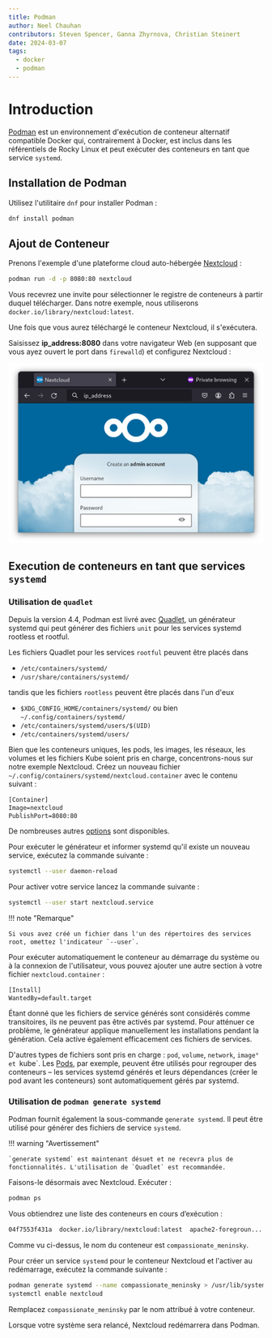 ```yaml
---
title: Podman
author: Neel Chauhan
contributors: Steven Spencer, Ganna Zhyrnova, Christian Steinert
date: 2024-03-07
tags:
  - docker
  - podman
---
```


# Introduction

[Podman](https://podman.io/) est un environnement d'exécution de conteneur alternatif compatible Docker qui, contrairement à Docker, est inclus dans les référentiels de Rocky Linux et peut exécuter des conteneurs en tant que service `systemd`.

## Installation de Podman

Utilisez l'utilitaire `dnf` pour installer Podman :

```bash
dnf install podman
```

## Ajout de Conteneur

Prenons l'exemple d'une plateforme cloud auto-hébergée [Nextcloud](https://nextcloud.com/) :

```bash
podman run -d -p 8080:80 nextcloud
```

Vous recevrez une invite pour sélectionner le registre de conteneurs à partir duquel télécharger. Dans notre exemple, nous utiliserons `docker.io/library/nextcloud:latest`.

Une fois que vous aurez téléchargé le conteneur Nextcloud, il s'exécutera.

Saisissez **ip_address:8080** dans votre navigateur Web (en supposant que vous ayez ouvert le port dans `firewalld`) et configurez Nextcloud :

![Nextcloud in container](../images/podman_nextcloud.png)

## Execution de conteneurs en tant que services `systemd`

### Utilisation de `quadlet`

Depuis la version 4.4, Podman est livré avec [Quadlet](https://docs.podman.io/en/latest/markdown/podman-systemd.unit.5.html), un générateur systemd qui peut générer des fichiers `unit` pour les services systemd rootless et rootful.

Les fichiers Quadlet pour les services `rootful` peuvent être placés dans

- `/etc/containers/systemd/`
- `/usr/share/containers/systemd/`

tandis que les fichiers `rootless` peuvent être placés dans l'un d'eux

- `$XDG_CONFIG_HOME/containers/systemd/` ou bien `~/.config/containers/systemd/`
- `/etc/containers/systemd/users/$(UID)`
- `/etc/containers/systemd/users/`

Bien que les conteneurs uniques, les pods, les images, les réseaux, les volumes et les fichiers Kube soient pris en charge, concentrons-nous sur notre exemple Nextcloud. Créez un nouveau fichier `~/.config/containers/systemd/nextcloud.container` avec le contenu suivant :

```systemd
[Container]
Image=nextcloud
PublishPort=8080:80
```

De nombreuses autres [options](https://docs.podman.io/en/latest/markdown/podman-systemd.unit.5.html#container-units-container) sont disponibles.

Pour exécuter le générateur et informer systemd qu'il existe un nouveau service, exécutez la commande suivante :

```bash
systemctl --user daemon-reload
```

Pour activer votre service lancez la commande suivante :

```bash
systemctl --user start nextcloud.service
```

!!! note "Remarque"

```
Si vous avez créé un fichier dans l'un des répertoires des services root, omettez l'indicateur `--user`.
```

Pour exécuter automatiquement le conteneur au démarrage du système ou à la connexion de l'utilisateur, vous pouvez ajouter une autre section à votre fichier `nextcloud.container` :

```systemd
[Install]
WantedBy=default.target
```

Étant donné que les fichiers de service générés sont considérés comme transitoires, ils ne peuvent pas être activés par systemd. Pour atténuer ce problème, le générateur applique manuellement les installations pendant la génération. Cela active également efficacement ces fichiers de services.

D'autres types de fichiers sont pris en charge : `pod`, `volume`, `network`, `image° et `kube\`. Les [Pods](https://docs.podman.io/en/latest/markdown/podman-systemd.unit.5.html#pod-units-pod), par exemple, peuvent être utilisés pour regrouper des conteneurs – les services systemd générés et leurs dépendances (créer le pod avant les conteneurs) sont automatiquement gérés par systemd.

### Utilisation de `podman generate systemd`

Podman fournit également la sous-commande `generate systemd`. Il peut être utilisé pour générer des fichiers de service `systemd`.

!!! warning "Avertissement"

```
`generate systemd` est maintenant désuet et ne recevra plus de fonctionnalités. L'utilisation de `Quadlet` est recommandée.
```

Faisons-le désormais avec Nextcloud. Exécuter :

```bash
podman ps
```

Vous obtiendrez une liste des conteneurs en cours d’exécution :

```bash
04f7553f431a  docker.io/library/nextcloud:latest  apache2-foregroun...  5 minutes ago  Up 5 minutes  0.0.0.0:8080->80/tcp  compassionate_meninsky
```

Comme vu ci-dessus, le nom du conteneur est `compassionate_meninsky`.

Pour créer un service `systemd` pour le conteneur Nextcloud et l'activer au redémarrage, exécutez la commande suivante :

```bash
podman generate systemd --name compassionate_meninsky > /usr/lib/systemd/system/nextcloud.service
systemctl enable nextcloud
```

Remplacez `compassionate_meninsky` par le nom attribué à votre conteneur.

Lorsque votre système sera relancé, Nextcloud redémarrera dans Podman.
